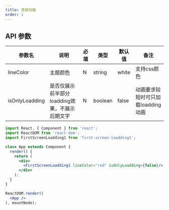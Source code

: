 ```yaml
---
title: 首屏加载
order: 1
---
```

## API 参数
| 参数名 | 说明 | 必填 | 类型 | 默认值 | 备注 |
| ------ | ---- | ---- | ---- | ------ | ---- |
|    lineColor    |   主题颜色   |   N   |   string   |   white      |  支持css颜色    |
|    isOnlyLoadding    |   是否仅展示前半部分loadding效果，不展示后期文字   |   N   |   boolean   |   false      |  动画要求较短时可只加载loadding动画    |


````jsx
import React, { Component } from 'react';
import ReactDOM from 'react-dom';
import FirstScreenLoadding1 from 'first-screen-loadding1';

class App extends Component {
  render() {
    return (
      <div>
        <FirstScreenLoadding1 lineColor="red" isOnlyLoadding={false}/>
      </div>
    );
  }
}

ReactDOM.render((
  <App />
), mountNode);
````
